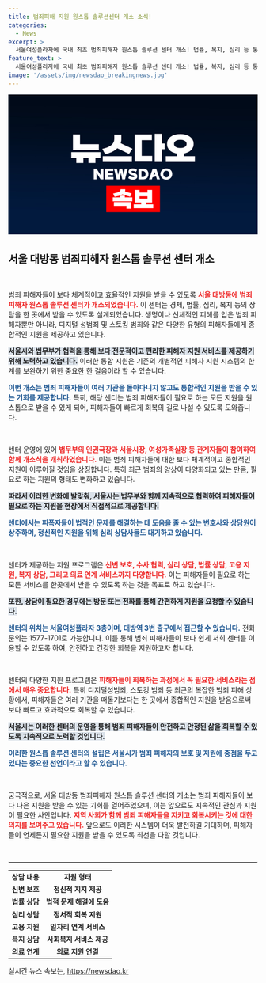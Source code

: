 ```yaml
---
title: 범죄피해 지원 원스톱 솔루션센터 개소 소식!
categories:
  - News
excerpt: >
  서울여성플라자에 국내 최초 범죄피해자 원스톱 솔루션 센터 개소! 법률, 복지, 심리 등 통합 지원으로 모든 범죄 피해자가 신속하고 체계적으로 도움을 받을 수 있는 길이 열렸다. 안전한 서울을 위한 첫걸음, 자세한 내용을 확인하세요!
feature_text: >
  서울여성플라자에 국내 최초 범죄피해자 원스톱 솔루션 센터 개소! 법률, 복지, 심리 등 통합 지원으로 모든 범죄 피해자가 신속하고 체계적으로 도움을 받을 수 있는 길이 열렸다. 안전한 서울을 위한 첫걸음, 자세한 내용을 확인하세요!
image: '/assets/img/newsdao_breakingnews.jpg'
---
```


<p><img src="/assets/img/newsdao_breakingnews.jpg" alt="ranknews 속보" /></p>

<h2 data-ke-size="size26">서울 대방동 범죄피해자 원스톱 솔루션 센터 개소</h2>

<p data-ke-size="size16">&nbsp;</p>

<p>범죄 피해자들이 보다 체계적이고 효율적인 지원을 받을 수 있도록 <b><span style="color: #ee2323;">서울 대방동에 범죄피해자 원스톱 솔루션 센터가 개소되었습니다.</span></b> 이 센터는 경제, 법률, 심리, 복지 등의 상담을 한 곳에서 받을 수 있도록 설계되었습니다. 생명이나 신체적인 피해를 입은 범죄 피해자뿐만 아니라, 디지털 성범죄 및 스토킹 범죄와 같은 다양한 유형의 피해자들에게 종합적인 지원을 제공하고 있습니다. </p>

<p><b><span style="background-color: #21538527;">서울시와 법무부가 협력을 통해 보다 전문적이고 편리한 피해자 지원 서비스를 제공하기 위해 노력하고 있습니다.</span></b> 이러한 통합 지원은 기존의 개별적인 피해자 지원 시스템의 한계를 보완하기 위한 중요한 한 걸음이라 할 수 있습니다. </p>

<p><b><span style="color: #1a5490;">이번 개소는 범죄 피해자들이 여러 기관을 돌아다니지 않고도 통합적인 지원을 받을 수 있는 기회를 제공합니다.</span></b> 특히, 해당 센터는 범죄 피해자들이 필요로 하는 모든 지원을 원스톱으로 받을 수 있게 되어, 피해자들이 빠르게 회복의 길로 나설 수 있도록 도와줍니다.</p>

<p data-ke-size="size16">&nbsp;</p>

<p>센터 운영에 있어 <b><span style="color: #ee2323;">법무부의 인권국장과 서울시장, 여성가족실장 등 관계자들이 참여하여 함께 개소식을 개최하였습니다.</span></b> 이는 범죄 피해자들에 대한 보다 체계적이고 종합적인 지원이 이루어질 것임을 상징합니다. 특히 최근 범죄의 양상이 다양화되고 있는 만큼, 필요로 하는 지원의 형태도 변화하고 있습니다. </p>

<p><b><span style="background-color: #21538527;">따라서 이러한 변화에 발맞춰, 서울시는 법무부와 함께 지속적으로 협력하여 피해자들이 필요로 하는 지원을 현장에서 직접적으로 제공합니다.</span></b> </p>

<p><b><span style="color: #1a5490;">센터에서는 피폭자들이 법적인 문제를 해결하는 데 도움을 줄 수 있는 변호사와 상담원이 상주하며, 정신적인 지원을 위해 심리 상담사들도 대기하고 있습니다.</span></b></p>

<p data-ke-size="size16">&nbsp;</p>

<p>센터가 제공하는 지원 프로그램은 <b><span style="color: #ee2323;">신변 보호, 수사 협력, 심리 상담, 법률 상담, 고용 지원, 복지 상담, 그리고 의료 연계 서비스까지 다양합니다.</span></b> 이는 피해자들이 필요로 하는 모든 서비스를 한곳에서 받을 수 있도록 하는 것을 목표로 하고 있습니다.</p>

<p><b><span style="background-color: #21538527;">또한, 상담이 필요한 경우에는 방문 또는 전화를 통해 간편하게 지원을 요청할 수 있습니다.</span></b></p>

<p><b><span style="color: #1a5490;">센터의 위치는 서울여성플라자 3층이며, 대방역 3번 출구에서 접근할 수 있습니다.</span></b> 전화 문의는 1577-1701로 가능합니다. 이를 통해 범죄 피해자들이 보다 쉽게 저희 센터를 이용할 수 있도록 하여, 안전하고 건강한 회복을 지원하고자 합니다.</p>

<p data-ke-size="size16">&nbsp;</p>

<p>센터의 다양한 지원 프로그램은 <b><span style="color: #ee2323;">피해자들이 회복하는 과정에서 꼭 필요한 서비스라는 점에서 매우 중요합니다.</span></b> 특히 디지털성범죄, 스토킹 범죄 등 최근의 복잡한 범죄 피해 상황에서, 피해자들은 여러 기관을 떠돌기보다는 한 곳에서 종합적인 지원을 받음으로써 보다 빠르고 효과적으로 회복할 수 있습니다. </p>

<p><b><span style="background-color: #21538527;">서울시는 이러한 센터의 운영을 통해 범죄 피해자들이 안전하고 안정된 삶을 회복할 수 있도록 지속적으로 노력할 것입니다.</span></b> </p>

<p><b><span style="color: #1a5490;">이러한 원스톱 솔루션 센터의 설립은 서울시가 범죄 피해자의 보호 및 지원에 중점을 두고 있다는 중요한 선언이라고 할 수 있습니다.</span></b></p>

<p data-ke-size="size16">&nbsp;</p>

<p>궁극적으로, 서울 대방동 범죄피해자 원스톱 솔루션 센터의 개소는 범죄 피해자들이 보다 나은 지원을 받을 수 있는 기회를 열어주었으며, 이는 앞으로도 지속적인 관심과 지원이 필요한 사안입니다. <b><span style="color: #ee2323;">지역 사회가 함께 범죄 피해자들을 지키고 회복시키는 것에 대한 의지를 보여주고 있습니다.</span></b> 앞으로도 이러한 시스템이 더욱 발전하길 기대하며, 피해자들이 언제든지 필요한 지원을 받을 수 있도록 최선을 다할 것입니다. </p>

<p data-ke-size="size16">&nbsp;</p>

<hr style="border: 1px solid #ccc;"/>

<table style="width: 100%; border-collapse: collapse;">
<tr>
<td style="text-align: center; height: 17px;"><b>상담 내용</b></td>
<td style="text-align: center; height: 17px;"><b>지원 형태</b></td>
</tr>
<tr>
<td style="text-align: center; height: 17px;"><b>신변 보호</b></td>
<td style="text-align: center; height: 17px;"><b>정신적 지지 제공</b></td>
</tr>
<tr>
<td style="text-align: center; height: 17px;"><b>법률 상담</b></td>
<td style="text-align: center; height: 17px;"><b>법적 문제 해결에 도움</b></td>
</tr>
<tr>
<td style="text-align: center; height: 17px;"><b>심리 상담</b></td>
<td style="text-align: center; height: 17px;"><b>정서적 회복 지원</b></td>
</tr>
<tr>
<td style="text-align: center; height: 17px;"><b>고용 지원</b></td>
<td style="text-align: center; height: 17px;"><b>일자리 연계 서비스</b></td>
</tr>
<tr>
<td style="text-align: center; height: 17px;"><b>복지 상담</b></td>
<td style="text-align: center; height: 17px;"><b>사회복지 서비스 제공</b></td>
</tr>
<tr>
<td style="text-align: center; height: 17px;"><b>의료 연계</b></td>
<td style="text-align: center; height: 17px;"><b>의료 지원 연결</b></td>
</tr>
</table>
실시간 뉴스 속보는, <a href="https://newsdao.kr" rel="dofollow">https://newsdao.kr</a>



